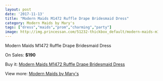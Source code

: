 ```yaml
---
layout: post
date: '2017-11-13'
title: "Modern Maids M1472 Ruffle Drape Bridesmaid Dress"
category: Modern Maids by Mary's
tags: ["dress","maids","prom","charming","party"]
image: http://img.princessan.com/51232-thickbox_default/modern-maids-m1472-ruffle-drape-bridesmaid-dress.jpg
---
```

Modern Maids M1472 Ruffle Drape Bridesmaid Dress

On Sales: **$190**
<a href="https://www.princessan.com/en/modern-maids-by-mary-s/23137-modern-maids-m1472-ruffle-drape-bridesmaid-dress.html"><amp-img layout="responsive" width="600" height="600" src="//img.princessan.com/51232-thickbox_default/modern-maids-m1472-ruffle-drape-bridesmaid-dress.jpg" alt="Modern Maids M1472 Ruffle Drape Bridesmaid Dress 0" /></a>
<a href="https://www.princessan.com/en/modern-maids-by-mary-s/23137-modern-maids-m1472-ruffle-drape-bridesmaid-dress.html"><amp-img layout="responsive" width="600" height="600" src="//img.princessan.com/51234-thickbox_default/modern-maids-m1472-ruffle-drape-bridesmaid-dress.jpg" alt="Modern Maids M1472 Ruffle Drape Bridesmaid Dress 1" /></a>
<a href="https://www.princessan.com/en/modern-maids-by-mary-s/23137-modern-maids-m1472-ruffle-drape-bridesmaid-dress.html"><amp-img layout="responsive" width="600" height="600" src="//img.princessan.com/51233-thickbox_default/modern-maids-m1472-ruffle-drape-bridesmaid-dress.jpg" alt="Modern Maids M1472 Ruffle Drape Bridesmaid Dress 2" /></a>

Buy it: [Modern Maids M1472 Ruffle Drape Bridesmaid Dress](https://www.princessan.com/en/modern-maids-by-mary-s/23137-modern-maids-m1472-ruffle-drape-bridesmaid-dress.html "Modern Maids M1472 Ruffle Drape Bridesmaid Dress")

View more: [Modern Maids by Mary's](https://www.princessan.com/en/199-modern-maids-by-mary-s "Modern Maids by Mary's")